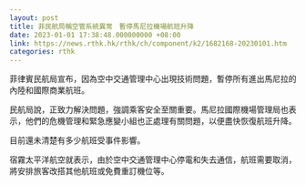 ```yaml
---
layout: post
title: 菲民航局稱空管系統異常　暫停馬尼拉機場航班升降
date: 2023-01-01 17:38:48.000000000 +08:00
link: https://news.rthk.hk/rthk/ch/component/k2/1682168-20230101.htm
categories: rthk
---
```


菲律賓民航局宣布，因為空中交通管理中心出現技術問題，暫停所有進出馬尼拉的內陸和國際商業航班。

民航局說，正致力解決問題，強調乘客安全至關重要。馬尼拉國際機場管理局也表示，他們的危機管理和緊急應變小組也正處理有關問題，以便盡快恢復航班升降。

目前還未清楚有多少航班受事件影響。

宿霧太平洋航空就表示，由於空中交通管理中心停電和失去通信，航班需要取消，將安排旅客改搭其他航班或免費重訂機位等。
